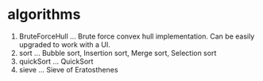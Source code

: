 # algorithms

1. BruteForceHull ... Brute force convex hull implementation. Can be easily upgraded to work with a UI.
2. sort ... Bubble sort, Insertion sort, Merge sort, Selection sort
3. quickSort ... QuickSort
4. sieve ... Sieve of Eratosthenes
